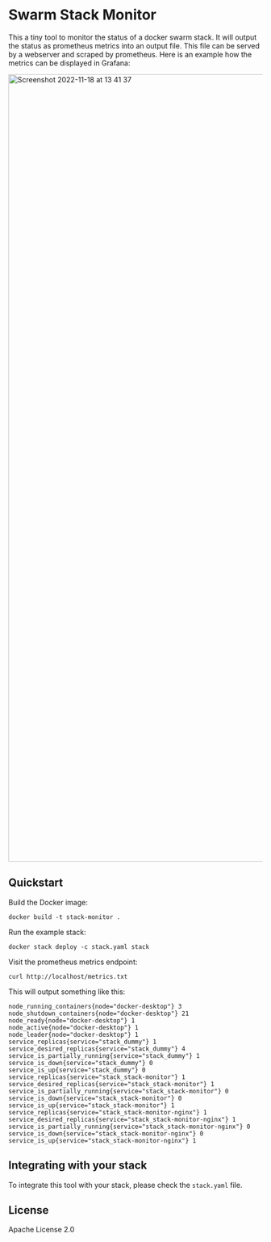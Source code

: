# Swarm Stack Monitor

This a tiny tool to monitor the status of a docker swarm stack. It will output the status as prometheus metrics into an output file. This file can be served by a webserver and scraped by prometheus. Here is an example how the metrics can be displayed in Grafana:

<img width="1560" alt="Screenshot 2022-11-18 at 13 41 37" src="https://user-images.githubusercontent.com/27271818/202707363-f9ce0bdb-2b5c-4160-800f-7b303c157d26.png">


## Quickstart

Build the Docker image:

```
docker build -t stack-monitor .
```

Run the example stack:

```
docker stack deploy -c stack.yaml stack
```

Visit the prometheus metrics endpoint:

```
curl http://localhost/metrics.txt
```

This will output something like this:

```
node_running_containers{node="docker-desktop"} 3
node_shutdown_containers{node="docker-desktop"} 21
node_ready{node="docker-desktop"} 1
node_active{node="docker-desktop"} 1
node_leader{node="docker-desktop"} 1
service_replicas{service="stack_dummy"} 1
service_desired_replicas{service="stack_dummy"} 4
service_is_partially_running{service="stack_dummy"} 1
service_is_down{service="stack_dummy"} 0
service_is_up{service="stack_dummy"} 0
service_replicas{service="stack_stack-monitor"} 1
service_desired_replicas{service="stack_stack-monitor"} 1
service_is_partially_running{service="stack_stack-monitor"} 0
service_is_down{service="stack_stack-monitor"} 0
service_is_up{service="stack_stack-monitor"} 1
service_replicas{service="stack_stack-monitor-nginx"} 1
service_desired_replicas{service="stack_stack-monitor-nginx"} 1
service_is_partially_running{service="stack_stack-monitor-nginx"} 0
service_is_down{service="stack_stack-monitor-nginx"} 0
service_is_up{service="stack_stack-monitor-nginx"} 1
```

## Integrating with your stack

To integrate this tool with your stack, please check the `stack.yaml` file.

## License

Apache License 2.0
